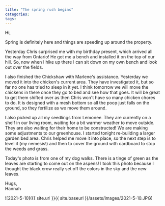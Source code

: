 ```yaml
---
title: "The spring rush begins"
categories:
tags:
---
```


Hi,

Spring is definitely here and things are speeding up around the property.

Yesterday Chris surprised me with my birthday present, which arrived all the way from Ontario! He got me a bench and installed it on the top of our hill. So, now when I hike up there I can sit down on my own bench and look out over the fields.

I also finished the Chickshaw with Marlene's assistance. Yesterday we moved it into the chicken's current area. They have investigated it, but so far no one has tried to sleep in it yet. I think tomorrow we will move the chickens in there once they go to bed and see how that goes. It will be great to get them shifted over as then Chris won't have so many chicken chores to do. It is designed with a mesh bottom so all the poop just falls on the ground, so they fertilize as we move them around.

I also picked up all my seedlings from Lemonee. They are currently on a shelf in our living room, waiting for a bit warmer weather to move outside. They are also waiting for their home to be constructed! We are making some adjustments to our greenhouse. I started tonight re-building a larger garden bed area. Chris helped me move it into place, so the next step is to level it (my nemesis!) and then to cover the ground with cardboard to stop the weeds and grass.

Today's photo is from one of my dog walks. There is a tinge of green as the leaves are starting to come out on the aspens! I took this photo because I thought the black crow really set off the colors in the sky and the new leaves.

Hugs,<br />
Hannah

![2021-5-10]({{ site.url }}{{ site.baseurl }}/assets/images/2021-5-10.JPG)